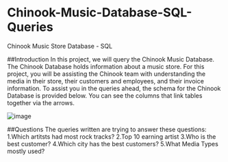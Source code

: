 # Chinook-Music-Database-SQL-Queries
Chinook Music Store Database  - SQL

##Introduction
In this project, we will query the Chinook Music Database. The Chinook Database holds information about
a music store. For this project, you will be assisting the Chinook team with understanding the media
in their store, their customers and employees, and their invoice information. To assist you in the
queries ahead, the schema for the Chinook Database is provided below. You can see the columns
that link tables together via the arrows.

![image](https://user-images.githubusercontent.com/82735161/168489669-1cd498f5-f4df-40b5-81be-b70fb7416362.png)

##Questions
The queries written are trying to answer these questions:
1.Which artitsts had most rock tracks?
2.Top 10 earning artist
3.Who is the best customer?
4.Which city has the best customers?
5.What Media Types mostly used?
